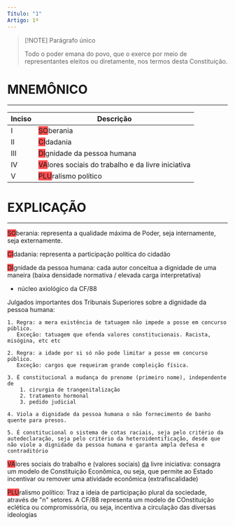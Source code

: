 ```yaml
---
Título: "1"
Artigo: 1º
---
```


> [!NOTE] Parágrafo único 
> 
> Todo o poder emana do povo, que o exerce por meio de representantes eleitos ou diretamente, nos termos desta Constituição.

# MNEMÔNICO
---

| Inciso | Descrição                                                                                 |
| ------ | ----------------------------------------------------------------------------------------- |
| I      | <span style="background:#ff4d4f">SO</span>berania                                         |
| II     | <span style="background:#ff4d4f">CI</span>dadania                                         |
| III    | <span style="background:#ff4d4f">DI</span>gnidade da pessoa humana                        |
| IV     | <span style="background:#ff4d4f">VA</span>lores sociais do trabalho e da livre iniciativa |
| V      | <span style="background:#ff4d4f">PLU</span>ralismo político                               |

# EXPLICAÇÃO
---

<span style="background:#ff4d4f">SO</span>berania: representa a qualidade máxima de Poder, seja internamente, seja externamente.

<span style="background:#ff4d4f">CI</span>dadania: representa a participação política do cidadão

<span style="background:#ff4d4f">DI</span>gnidade da pessoa humana: cada autor conceitua a dignidade de uma maneira (baixa densidade normativa / elevada carga interpretativa)

- núcleo axiológico da CF/88

Julgados importantes dos Tribunais Superiores  sobre a dignidade da pessoa humana:

```
1. Regra: a mera existência de tatuagem não impede a posse em concurso público.
   Exceção: tatuagem que ofenda valores constitucionais. Racista, misógina, etc etc

2. Regra: a idade por si só não pode limitar a posse em concurso público.
   Exceção: cargos que requeiram grande compleição física.

3. É constitucional a mudança do prenome (primeiro nome), independente de 
	1. cirurgia de trangenitalização
	2. tratamento hormonal
	3. pedido judicial

4. Viola a dignidade da pessoa humana o não fornecimento de banho quente para presos.

5. É constitucional o sistema de cotas raciais, seja pelo critério da autedeclaração, seja pelo critério da heteroidentificação, desde que não viole a dignidade da pessoa humana e garanta ampla defesa e contraditório
```

<span style="background:#ff4d4f">VA</span>lores sociais do trabalho e (valores sociais) <u>da</u> livre iniciativa:
	consagra um modelo de Constituição Econômica, ou seja, que permite ao Estado incentivar ou remover uma atividade econômica (extrafiscalidade)

<span style="background:#ff4d4f">PLU</span>ralismo político:
	Traz a ideia de participação plural da sociedade, através de "n" setores. A CF/88 representa um modelo de COnstituição eclética ou compromissória, ou seja, incentiva a circulação das diversas ideologias